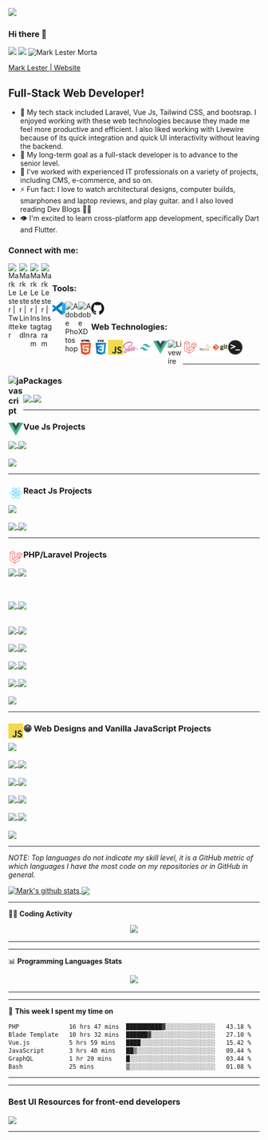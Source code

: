 [<img src="https://i.imgur.com/HivtF8u.jpg">](https://marklestermorta.netlify.app/)
### Hi there 👋

[![](https://img.shields.io/badge/Gmail-marklester10.mlsm@gmail.com-red)](mailto:marklester10.mlsm@gmail.com) [![](https://img.shields.io/badge/Linkedin-Mark%20Lester%20Morta-blue)](https://www.linkedin.com/in/marklestermorta)
 <img src="https://komarev.com/ghpvc/?username=your-github-MarkLester10&style=flat-square" alt="Mark Lester Morta" /> 

[Mark Lester | Website][website]

## Full-Stack Web Developer!

- 🌱 My tech stack included Laravel, Vue Js, Tailwind CSS, and bootsrap. I enjoyed working with these web technologies because they made me feel more productive and efficient. I also liked working with Livewire because of its quick integration and quick UI interactivity without leaving the backend.
- 🎯 My long-term goal as a full-stack developer is to advance to the senior level.
- 👯 I've worked with experienced IT professionals on a variety of projects, including CMS, e-commerce, and so on.
- ⚡ Fun fact: I love to watch architectural designs, computer builds, smarphones and laptop reviews, and play guitar. and I also loved reading Dev Blogs 📖💓
- 👁️ I'm excited to learn cross-platform app development, specifically Dart and Flutter.

### Connect with me:

<!-- [<img align="left" alt="codeSTACKr.com" width="22px" src="https://raw.githubusercontent.com/iconic/open-iconic/master/svg/globe.svg" />][website] -->
<!-- [<img align="left" alt="codeSTACKr | YouTube" width="22px" src="https://cdn.jsdelivr.net/npm/simple-icons@v3/icons/youtube.svg" />][youtube] -->

[<img align="left" alt="Mark Lester | Twitter" width="22px" src="https://cdn.jsdelivr.net/npm/simple-icons@v3/icons/twitter.svg" />][twitter]
[<img align="left" alt="Mark Lester | LinkedIn" width="22px" src="https://cdn.jsdelivr.net/npm/simple-icons@v3/icons/linkedin.svg" />][linkedin]
[<img align="left" alt="Mark Lester | Instagram" width="22px" src="https://cdn.jsdelivr.net/npm/simple-icons@v3/icons/instagram.svg" />][instagram]
[<img align="left" alt="Mark Lester | Instagram" width="22px" src="https://cdn.jsdelivr.net/npm/simple-icons@v3/icons/facebook.svg" />][facebook]

<br />

### Tools:

<img align="left" alt="Visual Studio Code" width="26px" src="https://raw.githubusercontent.com/github/explore/80688e429a7d4ef2fca1e82350fe8e3517d3494d/topics/visual-studio-code/visual-studio-code.png" />
<img align="left" alt="Adobe Photoshop" width="26px" src="https://www.photoshop.com/en/images/apps/photoshop.png" />
<img align="left" alt="Adobe XD" width="26px" src="https://upload.wikimedia.org/wikipedia/commons/thumb/c/c2/Adobe_XD_CC_icon.svg/1200px-Adobe_XD_CC_icon.svg.png" />
<img align="left" alt="github" width="26px" src="https://raw.githubusercontent.com/github/explore/78df643247d429f6cc873026c0622819ad797942/topics/github/github.png" />
<br />

### Web Technologies:

<img align="left" alt="html5" width="30px" src="https://raw.githubusercontent.com/github/explore/80688e429a7d4ef2fca1e82350fe8e3517d3494d/topics/html/html.png" />
<img align="left" alt="CSS3" width="30px" src="https://raw.githubusercontent.com/github/explore/80688e429a7d4ef2fca1e82350fe8e3517d3494d/topics/css/css.png" />
<img align="left" alt="JavaScript" width="30px" src="https://raw.githubusercontent.com/github/explore/80688e429a7d4ef2fca1e82350fe8e3517d3494d/topics/javascript/javascript.png" />
<img align="left" alt="sass" width="30px" src="https://raw.githubusercontent.com/github/explore/80688e429a7d4ef2fca1e82350fe8e3517d3494d/topics/sass/sass.png" />
<img align="left" alt="Tailwind Css" width="30px" src="https://raw.githubusercontent.com/github/explore/80688e429a7d4ef2fca1e82350fe8e3517d3494d/topics/tailwind/tailwind.png" />
<!-- <img align="left" alt="React" width="30px" src="https://raw.githubusercontent.com/github/explore/80688e429a7d4ef2fca1e82350fe8e3517d3494d/topics/react/react.png" /> -->
<img align="left" alt="Vue" width="30px" src="https://raw.githubusercontent.com/github/explore/80688e429a7d4ef2fca1e82350fe8e3517d3494d/topics/vue/vue.png" />
<img align="left" alt="Livewire" width="30px" src="https://laravel-livewire.com/img/twitter.png" />
<img align="left" alt="Laravel" width="30px" src="https://raw.githubusercontent.com/github/explore/80688e429a7d4ef2fca1e82350fe8e3517d3494d/topics/laravel/laravel.png" />
<img align="left" alt="mysql" width="30px" src="https://raw.githubusercontent.com/github/explore/80688e429a7d4ef2fca1e82350fe8e3517d3494d/topics/mysql/mysql.png" />
<img align="left" alt="Git" width="30px" src="https://raw.githubusercontent.com/github/explore/80688e429a7d4ef2fca1e82350fe8e3517d3494d/topics/git/git.png" />
<img align="left" alt="HTML5" width="30px" src="https://raw.githubusercontent.com/github/explore/80688e429a7d4ef2fca1e82350fe8e3517d3494d/topics/terminal/terminal.png" />

<!--
<img align="left" alt="Inertia" width="26px" src="https://avatars0.githubusercontent.com/u/47703742?s=280&v=4" />
<img align="left" alt="node.js" width="26px" src="https://raw.githubusercontent.com/github/explore/80688e429a7d4ef2fca1e82350fe8e3517d3494d/topics/nodejs/nodejs.png" />
<img align="left" alt="SQL" width="26px" src="https://raw.githubusercontent.com/github/explore/80688e429a7d4ef2fca1e82350fe8e3517d3494d/topics/sql/sql.png" />
-->

<!-- <img align="left" alt="React" width="26px" src="https://raw.githubusercontent.com/github/explore/80688e429a7d4ef2fca1e82350fe8e3517d3494d/topics/react/react.png" /> -->
<!-- <img align="left" alt="Gatsby" width="26px" src="https://raw.githubusercontent.com/github/explore/e94815998e4e0713912fed477a1f346ec04c3da2/topics/gatsby/gatsby.png" />webdevplaylist -->
<!-- <img align="left" alt="GraphQL" width="26px" src="https://raw.githubusercontent.com/github/explore/80688e429a7d4ef2fca1e82350fe8e3517d3494d/topics/graphql/graphql.png" />-->
<!-- <img align="left" alt="Deno" width="26px" src="https://raw.githubusercontent.com/github/explore/361e2821e2dea67711cde99c9c40ed357061cf27/topics/deno/deno.png" />webdevplaylist -->
<!-- <img align="left" alt="MongoDB" width="26px" src="https://raw.githubusercontent.com/github/explore/80688e429a7d4ef2fca1e82350fe8e3517d3494d/topics/mongodb/mongodb.png" />-->

<br />
<br />

---

### Packages<img align="left" alt="javascript" width="30px" src="https://encrypted-tbn0.gstatic.com/images?q=tbn:ANd9GcRcm4BghMVZkJCIXrXaA-z9r2UsvxLE6M3fpQ&usqp=CAU" />

<!-- PACKAGES-LIST:START -->

<a href="https://github.com/MarkLester10/buka-sms-api">
  <img align="center" src="https://github-readme-stats.vercel.app/api/pin/?username=MarkLester10&repo=buka-sms-api&theme=radical" />
</a>
<a href="https://github.com/MarkLester10/Semaphore-API-Laravel-Wrapper">
  <img align="center" src="https://github-readme-stats.vercel.app/api/pin/?username=MarkLester10&repo=Semaphore-API-Laravel-Wrapper&theme=radical" />
</a>
<!-- PACKAGES-LIST:END -->

---

### Vue Js Projects<img align="left" alt="javascript" width="30px" src="https://raw.githubusercontent.com/github/explore/80688e429a7d4ef2fca1e82350fe8e3517d3494d/topics/vue/vue.png" />

<!-- VUEJS-PROJECT-LIST:START -->

<a href="https://pokemonleague.netlify.app/">
  <img align="center" src="https://github-readme-stats.vercel.app/api/pin/?username=MarkLester10&repo=Pokemon-League&theme=radical" />
</a>
<a href="https://marktechtips.netlify.app/">
  <img align="center" src="https://github-readme-stats.vercel.app/api/pin/?username=MarkLester10&repo=Tech-Tips&theme=radical" />
</a>
<br /><br />
<a href="https://github.com/MarkLester10/Vue-ToDo-App">
  <img align="center" src="https://github-readme-stats.vercel.app/api/pin/?username=MarkLester10&repo=Vue-ToDo-App&theme=radical" />
</a>

<!-- VUEJS-PROJECT-LIST:END -->

---

### React Js Projects<img align="left" alt="React" width="30px" src="https://raw.githubusercontent.com/github/explore/80688e429a7d4ef2fca1e82350fe8e3517d3494d/topics/react/react.png" />

<!-- REACTJS-PROJECT-LIST:START -->
<a href="https://github.com/MarkLester10/React-Sandbox">
  <img align="center" src="https://github-readme-stats.vercel.app/api/pin/?username=MarkLester10&repo=React-Sandbox&theme=radical" />
</a>
<br /><br />
<a href="https://statisticscovid19.netlify.app/">
  <img align="center" src="https://github-readme-stats.vercel.app/api/pin/?username=MarkLester10&repo=Covid19-Stats&theme=radical" />
</a>
<a href="https://apppomodoro.netlify.app/">
  <img align="center" src="https://github-readme-stats.vercel.app/api/pin/?username=MarkLester10&repo=Pomodoro-App&theme=radical" />
</a>

<!-- REACTJS-PROJECT-LIST:END -->

---

### PHP/Laravel Projects<img align="left" alt="JavaScript" width="30px" src="https://raw.githubusercontent.com/github/explore/80688e429a7d4ef2fca1e82350fe8e3517d3494d/topics/laravel/laravel.png" />
<a href="https://github.com/MarkLester10/LaraStart">
  <img align="center" src="https://github-readme-stats.vercel.app/api/pin/?username=MarkLester10&repo=LaraStart&theme=radical" />
</a>
<a href="https://trace-covid19.site/">
  <img align="center" src="https://github-readme-stats.vercel.app/api/pin/?username=MarkLester10&repo=Trace&theme=radical" />
</a>

<br/><br/>
<a href="https://barefootblog.000webhostapp.com/">
  <img align="center" src="https://github-readme-stats.vercel.app/api/pin/?username=MarkLester10&repo=Barefoot&theme=radical" />
</a>
<a href="https://github.com/MarkLester10/PUP-Event-Management-System">
  <img align="center" src="https://github-readme-stats.vercel.app/api/pin/?username=MarkLester10&repo=PUP-Event-Management-System&theme=radical" />
</a>
<br/><br/>
<!-- LARAVEL-PROJECT-LIST:START -->
<a href="https://github.com/MarkLester10/phpmvc">
  <img align="center" src="https://github-readme-stats.vercel.app/api/pin/?username=MarkLester10&repo=phpmvc&theme=radical" />
</a>
<a href="https://github.com/MarkLester10/php-mvc-core">
  <img align="center" src="https://github-readme-stats.vercel.app/api/pin/?username=MarkLester10&repo=php-mvc-core&theme=radical" />
</a>
<br/><br/>
<a href="https://github.com/MarkLester10/TechTips">
  <img align="center" src="https://github-readme-stats.vercel.app/api/pin/?username=MarkLester10&repo=TechTips&theme=radical" />
</a>
<a href="https://github.com/MarkLester10/Laravel-JetStream-User-CRUD">
  <img align="center" src="https://github-readme-stats.vercel.app/api/pin/?username=MarkLester10&repo=Laravel-JetStream-User-CRUD&theme=radical" />
</a>
<br/><br/>
<a href="https://moooviedb.herokuapp.com">
  <img align="center" src="https://github-readme-stats.vercel.app/api/pin/?username=MarkLester10&repo=Movie-App&theme=radical" />
</a>
<a href="http://laravelposty.herokuapp.com/">
  <img align="center" src="https://github-readme-stats.vercel.app/api/pin/?username=MarkLester10&repo=posty&theme=radical" />
</a>
<br /><br />
<a href="https://github.com/MarkLester10/LaraVue-Socialite">
  <img align="center" src="https://github-readme-stats.vercel.app/api/pin/?username=MarkLester10&repo=LaraVue-Socialite&theme=radical" />
</a>
<a href="https://github.com/MarkLester10/Blog-Site">
  <img align="center" src="https://github-readme-stats.vercel.app/api/pin/?username=MarkLester10&repo=Blog-Site&theme=radical" />
</a>
<br /><br />
<a href="https://github.com/MarkLester10/Laravel-Instagram-Like-App">
  <img align="center" src="https://github-readme-stats.vercel.app/api/pin/?username=MarkLester10&repo=Laravel-Instagram-Like-App&theme=radical" />
</a>

<!-- LARAVEL-PROJECT-LIST: END -->

---

### 😁 Web Designs and <img align="left" alt="JavaScript" width="30px" src="https://raw.githubusercontent.com/github/explore/80688e429a7d4ef2fca1e82350fe8e3517d3494d/topics/javascript/javascript.png" /> Vanilla JavaScript Projects
<a href="https://github.com/MarkLester10/JavaScript-Sandbox">
  <img align="center" src="https://github-readme-stats.vercel.app/api/pin/?username=MarkLester10&repo=JavaScript-Sandbox&theme=radical" />
</a>
<br /><br />
<a href="https://mkbhdautofocus.netlify.app/">
  <img align="center" src="https://github-readme-stats.vercel.app/api/pin/?username=MarkLester10&repo=MKBHD-Auto-Focus-Site-Landing-Page&theme=radical" />
</a>
<a href="https://nbaallstar.netlify.app/">
  <img align="center" src="https://github-readme-stats.vercel.app/api/pin/?username=MarkLester10&repo=NBA-All-Star-Landing-Page&theme=radical" />
</a>
<br /><br />
<a href="https://marklester10.github.io/TypeIT/">
  <img align="center" src="https://github-readme-stats.vercel.app/api/pin/?username=MarkLester10&repo=TypeIT&theme=radical" />
</a>
<a href="https://marklester10.github.io/Weather-App-Vanilla-JavaScript/">
  <img align="center" src="https://github-readme-stats.vercel.app/api/pin/?username=MarkLester10&repo=Weather-App-Vanilla-JavaScript&theme=radical" />
</a>
<br /><br />
<a href="https://marklesterdarkuidesign.netlify.app/">
  <img align="center" src="https://github-readme-stats.vercel.app/api/pin/?username=MarkLester10&repo=Login-and-Register-Dark-UI-Design&theme=radical" />
</a>
<a href="https://marklestergamebox.netlify.app/">
  <img align="center" src="https://github-readme-stats.vercel.app/api/pin/?username=MarkLester10&repo=Game-Box&theme=radical" />
</a>
<br /><br />
<a href="https://marklester10.github.io/Github-Finder/">
  <img align="center" src="https://github-readme-stats.vercel.app/api/pin/?username=MarkLester10&repo=Github-Finder&theme=radical" />
</a>
<a href="https://marklester10.github.io/Leica-Minimal-Landing-Page/">
  <img align="center" src="https://github-readme-stats.vercel.app/api/pin/?username=MarkLester10&repo=Leica-Minimal-Landing-Page&theme=radical" />
</a>
<br /><br />
<a href="https://marklester10.github.io/Masonry-Lightbox/">
  <img align="center" src="https://github-readme-stats.vercel.app/api/pin/?username=MarkLester10&repo=Masonry-Lightbox&theme=radical" />
</a>

---

<!-- STAT THEMES (buefy, algolia, nightowl, dracula, vue, dark, onedark, prussian, radical, tokyonight) -->

_NOTE: Top languages do not indicate my skill level, it is a GitHub metric of which languages I have the most code on my repositories or in GitHub in general._

<a href="https://github.com/MarkLester10?tab=repositories">
  <img align="center" src="https://github-readme-stats.vercel.app/api?username=MarkLester10&show_icons=true&include_all_commits=true&theme=radical" alt="Mark's github stats" />
</a>
<a href="https://github.com/MarkLester10?tab=repositories">
  <img align="center" src="https://github-readme-stats.vercel.app/api/top-langs/?username=MarkLester10&layout=compact&theme=radical" />
</a>

---

👨‍💻 **Coding Activity**

<p align="center">
 <img src="https://wakatime.com/share/@00d7f70c-549f-42dd-9b8e-a7f4ecc15731/7ff685c5-9902-457e-acc9-b3a31c3fb17b.svg" height="400"/>
</p>

---

---

📊 **Programming Languages Stats**

<p align="center">
 <img src="https://wakatime.com/share/@00d7f70c-549f-42dd-9b8e-a7f4ecc15731/62ce351b-d449-44cd-8bda-17c27c0bbcd9.svg" height="400"/>
</p>

---

---

📅 **This week I spent my time on**

<!--START_SECTION:waka-->

```text
PHP              16 hrs 47 mins  ██████████▓░░░░░░░░░░░░░░   43.18 %
Blade Template   10 hrs 32 mins  ██████▓░░░░░░░░░░░░░░░░░░   27.10 %
Vue.js           5 hrs 59 mins   ████░░░░░░░░░░░░░░░░░░░░░   15.42 %
JavaScript       3 hrs 40 mins   ██▒░░░░░░░░░░░░░░░░░░░░░░   09.44 %
GraphQL          1 hr 20 mins    █░░░░░░░░░░░░░░░░░░░░░░░░   03.44 %
Bash             25 mins         ▒░░░░░░░░░░░░░░░░░░░░░░░░   01.08 %
```

<!--END_SECTION:waka-->

---

---

### Best UI Resources for front-end developers

<a href="https://github.com/bradtraversy/design-resources-for-developers#html--css-templates">
  <img align="center" src="https://www.teachsecondary.com/images/uploads/6-digital-resources.jpg" height="200" />
</a>

---

[website]: https://marklestermorta.netlify.app
[twitter]: https://twitter.com/pyoooooooooong
[instagram]: https://www.instagram.com/pyongits/
[linkedin]: https://www.linkedin.com/in/marklestermorta
[facebook]: https://www.facebook.com/marklesterpyong10
